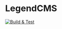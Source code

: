 # LegendCMS

[![Build & Test](https://github.com/riv0tril/LegendCMS/actions/workflows/php.yml/badge.svg?branch=master)](https://github.com/riv0tril/LegendCMS/actions/workflows/php.yml)